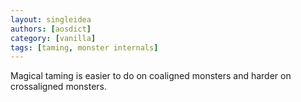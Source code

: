 ```yaml
---
layout: singleidea
authors: [aosdict]
category: [vanilla]
tags: [taming, monster internals]
---
```

Magical taming is easier to do on coaligned monsters and harder on crossaligned monsters.
